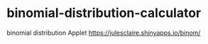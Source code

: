 # binomial-distribution-calculator
binomial distribution Applet
https://julesclaire.shinyapps.io/binom/
